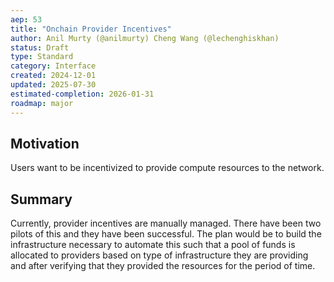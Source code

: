 ```yaml
---
aep: 53
title: "Onchain Provider Incentives"
author: Anil Murty (@anilmurty) Cheng Wang (@lechenghiskhan)
status: Draft
type: Standard
category: Interface
created: 2024-12-01
updated: 2025-07-30
estimated-completion: 2026-01-31
roadmap: major
---
```


## Motivation

Users want to be incentivized to provide compute resources to the network.

## Summary

Currently, provider incentives are manually managed. There have been two pilots of this and they have been successful. The plan would be to build the infrastructure necessary to automate this such that a pool of funds is allocated to providers based on type of infrastructure they are providing and after verifying that they provided the resources for the period of time.